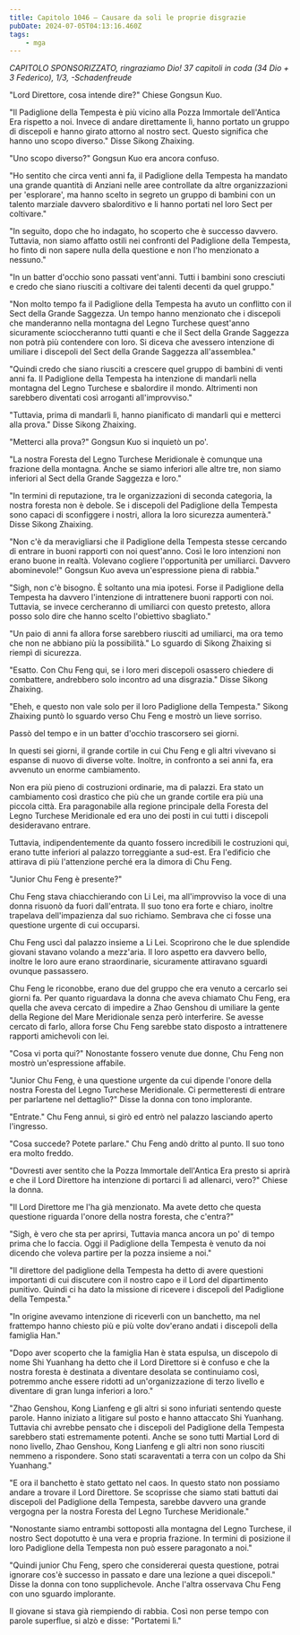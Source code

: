 ```yaml
---
title: Capitolo 1046 – Causare da soli le proprie disgrazie
pubDate: 2024-07-05T04:13:16.460Z
tags:
    - mga
---
```



<em>CAPITOLO SPONSORIZZATO, ringraziamo Dio!
37 capitoli in coda (34 Dio + 3 Federico), 1/3,
-Schadenfreude</em>


"Lord Direttore, cosa intende dire?" Chiese Gongsun Kuo.


"Il Padiglione della Tempesta è più vicino alla Pozza Immortale dell'Antica Era rispetto a noi. Invece di andare direttamente lì, hanno portato un gruppo di discepoli e hanno girato attorno al nostro sect. Questo significa che hanno uno scopo diverso." Disse Sikong Zhaixing.


"Uno scopo diverso?" Gongsun Kuo era ancora confuso.


"Ho sentito che circa venti anni fa, il Padiglione della Tempesta ha mandato una grande quantità di Anziani nelle aree controllate da altre organizzazioni per 'esplorare', ma hanno scelto in segreto un gruppo di bambini con un talento marziale davvero sbalorditivo e li hanno portati nel loro Sect per coltivare."


"In seguito, dopo che ho indagato, ho scoperto che è successo davvero. Tuttavia, non siamo affatto ostili nei confronti del Padiglione della Tempesta, ho finto di non sapere nulla della questione e non l'ho menzionato a nessuno."


"In un batter d'occhio sono passati vent'anni. Tutti i bambini sono cresciuti e credo che siano riusciti a coltivare dei talenti decenti da quel gruppo."


"Non molto tempo fa il Padiglione della Tempesta ha avuto un conflitto con il Sect della Grande Saggezza. Un tempo hanno menzionato che i discepoli che manderanno nella montagna del Legno Turchese quest'anno sicuramente scioccheranno tutti quanti e che il Sect della Grande Saggezza non potrà più contendere con loro. Si diceva che avessero intenzione di umiliare i discepoli del Sect della Grande Saggezza all'assemblea."


"Quindi credo che siano riusciti a crescere quel gruppo di bambini di venti anni fa. Il Padiglione della Tempesta ha intenzione di mandarli nella montagna del Legno Turchese e sbalordire il mondo. Altrimenti non sarebbero diventati così arroganti all'improvviso."


"Tuttavia, prima di mandarli lì, hanno pianificato di mandarli qui e metterci alla prova." Disse Sikong Zhaixing.


"Metterci alla prova?" Gongsun Kuo si inquietò un po'.


"La nostra Foresta del Legno Turchese Meridionale è comunque una frazione della montagna. Anche se siamo inferiori alle altre tre, non siamo inferiori al Sect della Grande Saggezza e loro."


"In termini di reputazione, tra le organizzazioni di seconda categoria, la nostra foresta non è debole. Se i discepoli del Padiglione della Tempesta sono capaci di sconfiggere i nostri, allora la loro sicurezza aumenterà." Disse Sikong Zhaixing.


"Non c'è da meravigliarsi che il Padiglione della Tempesta stesse cercando di entrare in buoni rapporti con noi quest'anno. Così le loro intenzioni non erano buone in realtà. Volevano cogliere l'opportunità per umiliarci. Davvero abominevole!" Gongsun Kuo aveva un'espressione piena di rabbia."


"Sigh, non c'è bisogno. È soltanto una mia ipotesi. Forse il Padiglione della Tempesta ha davvero l'intenzione di intrattenere buoni rapporti con noi. Tuttavia, se invece cercheranno di umiliarci con questo pretesto, allora posso solo dire che hanno scelto l'obiettivo sbagliato."


"Un paio di anni fa allora forse sarebbero riusciti ad umiliarci, ma ora temo che non ne abbiano più la possibilità." Lo sguardo di Sikong Zhaixing si riempì di sicurezza.


"Esatto. Con Chu Feng qui, se i loro meri discepoli osassero chiedere di combattere, andrebbero solo incontro ad una disgrazia." Disse Sikong Zhaixing.


"Eheh, e questo non vale solo per il loro Padiglione della Tempesta." Sikong Zhaixing puntò lo sguardo verso Chu Feng e mostrò un lieve sorriso.


Passò del tempo e in un batter d'occhio trascorsero sei giorni.


In questi sei giorni, il grande cortile in cui Chu Feng e gli altri vivevano si espanse di nuovo di diverse volte. Inoltre, in confronto a sei anni fa, era avvenuto un enorme cambiamento.


Non era più pieno di costruzioni ordinarie, ma di palazzi. Era stato un cambiamento così drastico che più che un grande cortile era più una piccola città. Era paragonabile alla regione principale della Foresta del Legno Turchese Meridionale ed era uno dei posti in cui tutti i discepoli desideravano entrare.


Tuttavia, indipendentemente da quanto fossero incredibili le costruzioni qui, erano tutte inferiori al palazzo torreggiante a sud-est. Era l'edificio che attirava di più l'attenzione perché era la dimora di Chu Feng.


"Junior Chu Feng è presente?"


Chu Feng stava chiacchierando con Li Lei, ma all'improvviso la voce di una donna risuonò da fuori dall'entrata. Il suo tono era forte e chiaro, inoltre trapelava dell'impazienza dal suo richiamo. Sembrava che ci fosse una questione urgente di cui occuparsi.


Chu Feng uscì dal palazzo insieme a Li Lei. Scoprirono che le due splendide giovani stavano volando a mezz'aria. Il loro aspetto era davvero bello, inoltre le loro aure erano straordinarie, sicuramente attiravano sguardi ovunque passassero.


Chu Feng le riconobbe, erano due del gruppo che era venuto a cercarlo sei giorni fa. Per quanto riguardava la donna che aveva chiamato Chu Feng, era quella che aveva cercato di impedire a Zhao Genshou di umiliare la gente della Regione del Mare Meridionale senza però interferire. Se avesse cercato di farlo, allora forse Chu Feng sarebbe stato disposto a intrattenere rapporti amichevoli con lei.


"Cosa vi porta qui?" Nonostante fossero venute due donne, Chu Feng non mostrò un'espressione affabile.


"Junior Chu Feng, è una questione urgente da cui dipende l'onore della nostra Foresta del Legno Turchese Meridionale. Ci permetteresti di entrare per parlartene nel dettaglio?" Disse la donna con tono implorante.


"Entrate." Chu Feng annuì, si girò ed entrò nel palazzo lasciando aperto l'ingresso.


"Cosa succede? Potete parlare." Chu Feng andò dritto al punto. Il suo tono era molto freddo.


"Dovresti aver sentito che la Pozza Immortale dell'Antica Era presto si aprirà e che il Lord Direttore ha intenzione di portarci lì ad allenarci, vero?" Chiese la donna.


"Il Lord Direttore me l'ha già menzionato. Ma avete detto che questa questione riguarda l'onore della nostra foresta, che c'entra?"


"Sigh, è vero che sta per aprirsi, Tuttavia manca ancora un po' di tempo prima che lo faccia. Oggi il Padiglione della Tempesta è venuto da noi dicendo che voleva partire per la pozza insieme a noi."


"Il direttore del padiglione della Tempesta ha detto di avere questioni importanti di cui discutere con il nostro capo e il Lord del dipartimento punitivo. Quindi ci ha dato la missione di ricevere i discepoli del Padiglione della Tempesta."


"In origine avevamo intenzione di riceverli con un banchetto, ma nel frattempo hanno chiesto più e più volte dov'erano andati i discepoli della famiglia Han."


"Dopo aver scoperto che la famiglia Han è stata espulsa, un discepolo di nome Shi Yuanhang ha detto che il Lord Direttore si è confuso e che la nostra foresta è destinata a diventare desolata se continuiamo così, potremmo anche essere ridotti ad un'organizzazione di terzo livello e diventare di gran lunga inferiori a loro."


"Zhao Genshou, Kong Lianfeng e gli altri si sono infuriati sentendo queste parole. Hanno iniziato a litigare sul posto e hanno attaccato Shi Yuanhang. Tuttavia chi avrebbe pensato che i discepoli del Padiglione della Tempesta sarebbero stati estremamente potenti. Anche se sono tutti Martial Lord di nono livello, Zhao Genshou, Kong Lianfeng e gli altri non sono riusciti nemmeno a rispondere. Sono stati scaraventati a terra con un colpo da Shi Yuanhang."


"E ora il banchetto è stato gettato nel caos. In questo stato non possiamo andare a trovare il Lord Direttore. Se scoprisse che siamo stati battuti dai discepoli del Padiglione della Tempesta, sarebbe davvero una grande vergogna per la nostra Foresta del Legno Turchese Meridionale."


"Nonostante siamo entrambi sottoposti alla montagna del Legno Turchese, il nostro Sect dopotutto è una vera e propria frazione. In termini di posizione il loro Padiglione della Tempesta non può essere paragonato a noi."


"Quindi junior Chu Feng, spero che considererai questa questione, potrai ignorare cos'è successo in passato e dare una lezione a quei discepoli." Disse la donna con tono supplichevole. Anche l'altra osservava Chu Feng con uno sguardo implorante.


Il giovane si stava già riempiendo di rabbia. Così non perse tempo con parole superflue, si alzò e disse: "Portatemi lì."
                                


                                



